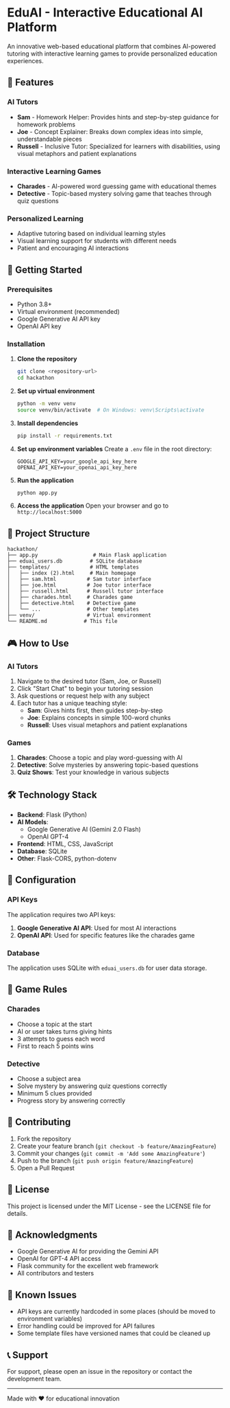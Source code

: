 # EduAI - Interactive Educational AI Platform

An innovative web-based educational platform that combines AI-powered tutoring with interactive learning games to provide personalized education experiences.

## 🌟 Features

### AI Tutors
- **Sam** - Homework Helper: Provides hints and step-by-step guidance for homework problems
- **Joe** - Concept Explainer: Breaks down complex ideas into simple, understandable pieces
- **Russell** - Inclusive Tutor: Specialized for learners with disabilities, using visual metaphors and patient explanations

### Interactive Learning Games
- **Charades** - AI-powered word guessing game with educational themes
- **Detective** - Topic-based mystery solving game that teaches through quiz questions


### Personalized Learning
- Adaptive tutoring based on individual learning styles
- Visual learning support for students with different needs
- Patient and encouraging AI interactions

## 🚀 Getting Started

### Prerequisites
- Python 3.8+
- Virtual environment (recommended)
- Google Generative AI API key
- OpenAI API key

### Installation

1. **Clone the repository**
   ```bash
   git clone <repository-url>
   cd hackathon
   ```

2. **Set up virtual environment**
   ```bash
   python -m venv venv
   source venv/bin/activate  # On Windows: venv\Scripts\activate
   ```

3. **Install dependencies**
   ```bash
   pip install -r requirements.txt
   ```

4. **Set up environment variables**
   Create a `.env` file in the root directory:
   ```
   GOOGLE_API_KEY=your_google_api_key_here
   OPENAI_API_KEY=your_openai_api_key_here
   ```

5. **Run the application**
   ```bash
   python app.py
   ```

6. **Access the application**
   Open your browser and go to `http://localhost:5000`

## 📁 Project Structure

```
hackathon/
├── app.py                  # Main Flask application
├── eduai_users.db         # SQLite database
├── templates/             # HTML templates
│   ├── index (2).html     # Main homepage
│   ├── sam.html          # Sam tutor interface
│   ├── joe.html          # Joe tutor interface
│   ├── russell.html      # Russell tutor interface
│   ├── charades.html     # Charades game
│   ├── detective.html    # Detective game
│   └── ...               # Other templates
├── venv/                 # Virtual environment
└── README.md            # This file
```

## 🎮 How to Use

### AI Tutors
1. Navigate to the desired tutor (Sam, Joe, or Russell)
2. Click "Start Chat" to begin your tutoring session
3. Ask questions or request help with any subject
4. Each tutor has a unique teaching style:
   - **Sam**: Gives hints first, then guides step-by-step
   - **Joe**: Explains concepts in simple 100-word chunks
   - **Russell**: Uses visual metaphors and patient explanations

### Games
1. **Charades**: Choose a topic and play word-guessing with AI
2. **Detective**: Solve mysteries by answering topic-based questions
3. **Quiz Shows**: Test your knowledge in various subjects

## 🛠️ Technology Stack

- **Backend**: Flask (Python)
- **AI Models**: 
  - Google Generative AI (Gemini 2.0 Flash)
  - OpenAI GPT-4
- **Frontend**: HTML, CSS, JavaScript
- **Database**: SQLite
- **Other**: Flask-CORS, python-dotenv

## 🔧 Configuration

### API Keys
The application requires two API keys:
1. **Google Generative AI API**: Used for most AI interactions
2. **OpenAI API**: Used for specific features like the charades game

### Database
The application uses SQLite with `eduai_users.db` for user data storage.

## 🎯 Game Rules

### Charades
- Choose a topic at the start
- AI or user takes turns giving hints
- 3 attempts to guess each word
- First to reach 5 points wins

### Detective
- Choose a subject area
- Solve mystery by answering quiz questions correctly
- Minimum 5 clues provided
- Progress story by answering correctly

## 🤝 Contributing

1. Fork the repository
2. Create your feature branch (`git checkout -b feature/AmazingFeature`)
3. Commit your changes (`git commit -m 'Add some AmazingFeature'`)
4. Push to the branch (`git push origin feature/AmazingFeature`)
5. Open a Pull Request

## 📝 License

This project is licensed under the MIT License - see the LICENSE file for details.

## 🙏 Acknowledgments

- Google Generative AI for providing the Gemini API
- OpenAI for GPT-4 API access
- Flask community for the excellent web framework
- All contributors and testers

## 🐛 Known Issues

- API keys are currently hardcoded in some places (should be moved to environment variables)
- Error handling could be improved for API failures
- Some template files have versioned names that could be cleaned up

## 📞 Support

For support, please open an issue in the repository or contact the development team.

---

Made with ❤️ for educational innovation 
